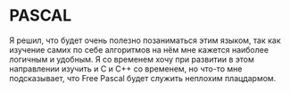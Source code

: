 # PASCAL

Я решил, что будет очень полезно позаниматься этим языком, так как изучение самих по себе алгоритмов на нём мне кажется наиболее логичным и удобным. Я со временем хочу при развитии в этом направлении изучить и C и C++ со временем, но что-то мне подсказывает, что Free Pascal будет служить неплохим плацдармом.
